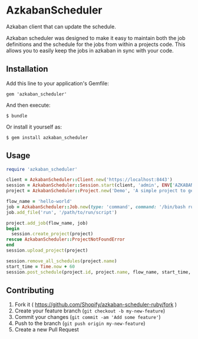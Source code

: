 # AzkabanScheduler

Azkaban client that can update the schedule.

Azkaban scheduler was designed to make it easy to maintain both the
job definitions and the schedule for the jobs from within a projects
code. This allows you to easily keep the jobs in azkaban in sync
with your code.

## Installation

Add this line to your application's Gemfile:

    gem 'azkaban_scheduler'

And then execute:

    $ bundle

Or install it yourself as:

    $ gem install azkaban_scheduler

## Usage

```ruby
require 'azkaban_scheduler'

client = AzkabanScheduler::Client.new('https://localhost:8443')
session = AzkabanScheduler::Session.start(client, 'admin', ENV['AZKABAN_PASSWORD'])
project = AzkabanScheduler::Project.new('Demo', 'A simple project to get you started')

flow_name = 'hello-world'
job = AzkabanScheduler::Job.new(type: 'command', command: '/bin/bash run')
job.add_file('run', '/path/to/run/script')

project.add_job(flow_name, job)
begin
  session.create_project(project)
rescue AzkabanScheduler::ProjectNotFoundError
end
session.upload_project(project)

session.remove_all_schedules(project.name)
start_time = Time.now + 60
session.post_schedule(project.id, project.name, flow_name, start_time, period: '12h')
```

## Contributing

1. Fork it ( https://github.com/Shopify/azkaban-scheduler-ruby/fork )
2. Create your feature branch (`git checkout -b my-new-feature`)
3. Commit your changes (`git commit -am 'Add some feature'`)
4. Push to the branch (`git push origin my-new-feature`)
5. Create a new Pull Request
